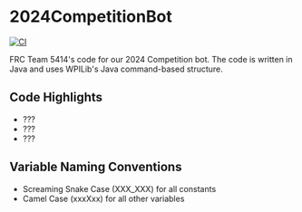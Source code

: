 ﻿# 2024CompetitionBot
[![CI](https://github.com/Pearadox/2024CompetitionBot/actions/workflows/main.yml/badge.svg)](https://github.com/Pearadox/2024CompetitionBot/actions/workflows/main.yml)

FRC Team 5414's code for our 2024 Competition bot. The code is written in Java and uses WPILib's Java command-based structure.

## Code Highlights 
- ???
- ???
- ???

## Variable Naming Conventions
- Screaming Snake Case (XXX_XXX) for all constants
- Camel Case (xxxXxx) for all other variables
